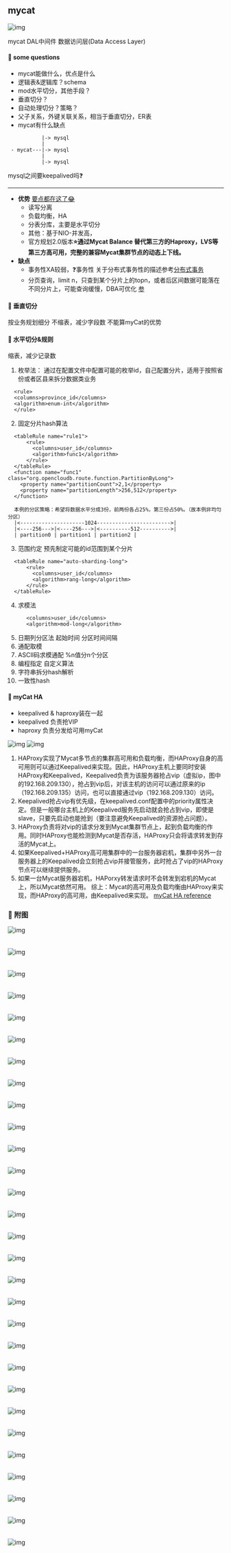 
## mycat

![img](imgs/db/mycat_arch.jpg)

mycat DAL中间件 数据访问层(Data Access Layer)

#### :dvd: some questions
 - mycat能做什么，优点是什么
 - 逻辑表&逻辑库？schema
 - mod水平切分，其他手段？
 - 垂直切分？
 - 自动处理切分？策略？
 - 父子关系，外键关联关系，相当于垂直切分，ER表
 - mycat有什么缺点

```
           |-> mysql
           |
 - mycat---|-> mysql
           |
           |-> mysql
```
   mysql之间要keepalived吗:question:

---
- <b>优势</b>
  [要点都在这了:joy:](http://www.mycat.io/)
  - 读写分离
  - 负载均衡，HA
  - 分表分库，主要是水平切分
  - 其他：基于NIO-并发高，
  - 官方规划2.0版本<b>:star:通过Mycat Balance 替代第三方的Haproxy，LVS等第三方高可用，完整的兼容Mycat集群节点的动态上下线。</b>
- <b>缺点</b>
  - 事务性XA较弱，:question:事务性
    关于分布式事务性的描述参考[分布式事务](https://www.cnblogs.com/zengkefu/p/5742617.html)
  - 分页查询，limit n，只查到某个分片上的topn，或者后区间数据可能落在不同分片上，可能查询缓慢，DBA可优化
    [参](https://www.cnblogs.com/leeSmall/p/9539370.html)

#### :dvd: 垂直切分
   按业务规划细分
   不缩表，减少字段数
   不能算myCat的优势

#### :dvd: 水平切分&规则
缩表，减少记录数
1. 枚举法：
   通过在配置文件中配置可能的枚举id，自己配置分片，适用于按照省份或者区县来拆分数据类业务
```
  <rule>
  <columns>province_id</columns>
  <algorithm>enum-int</algorithm>
  </rule>
```
2. 固定分片hash算法
```
  <tableRule name="rule1">
      <rule>
        <columns>user_id</columns>
        <algorithm>func1</algorithm>
      </rule>
  </tableRule>
  <function name="func1" class="org.opencloudb.route.function.PartitionByLong">
    <property name="partitionCount">2,1</property>
    <property name="partitionLength">256,512</property>
  </function>

  本例的分区策略：希望将数据水平分成3份，前两份各占25%，第三份占50%。（故本例非均匀分区）
  |<---------------------1024------------------------>|
  |<----256--->|<----256--->|<----------512---------->|
  | partition0 | partition1 | partition2 |
```
3. 范围约定
  预先制定可能的id范围到某个分片
```
  <tableRule name="auto-sharding-long">
      <rule>
        <columns>user_id</columns>
        <algorithm>rang-long</algorithm>
      </rule>
  </tableRule>
```
4. 求模法
```
      <columns>user_id</columns>
      <algorithm>mod-long</algorithm>
```
5. 日期列分区法
   起始时间
   分区时间间隔
6. 通配取模 
7. ASCII码求模通配
   %n值分n个分区
8. 编程指定
   自定义算法
9. 字符串拆分hash解析
10. 一致性hash

#### :dvd: myCat HA

- keepalived & haproxy装在一起
- keepalived 负责抢VIP
- haproxy 负责分发给可用myCat

![img](imgs/db/myCatHa1.png)
![img](imgs/db/myCatHa.png)
1. HAProxy实现了Mycat多节点的集群高可用和负载均衡，而HAProxy自身的高可用则可以通过Keepalived来实现。因此，HAProxy主机上要同时安装HAProxy和Keepalived，Keepalived负责为该服务器抢占vip（虚拟ip，图中的192.168.209.130），抢占到vip后，对该主机的访问可以通过原来的ip（192.168.209.135）访问，也可以直接通过vip（192.168.209.130）访问。
2. Keepalived抢占vip有优先级，在keepalived.conf配置中的priority属性决定。但是一般哪台主机上的Keepalived服务先启动就会抢占到vip，即使是slave，只要先启动也能抢到（要注意避免Keepalived的资源抢占问题）。
3. HAProxy负责将对vip的请求分发到Mycat集群节点上，起到负载均衡的作用。同时HAProxy也能检测到Mycat是否存活，HAProxy只会将请求转发到存活的Mycat上。
4. 如果Keepalived+HAProxy高可用集群中的一台服务器宕机，集群中另外一台服务器上的Keepalived会立刻抢占vip并接管服务，此时抢占了vip的HAProxy节点可以继续提供服务。
5. 如果一台Mycat服务器宕机，HAPorxy转发请求时不会转发到宕机的Mycat上，所以Mycat依然可用。
综上：Mycat的高可用及负载均衡由HAProxy来实现，而HAProxy的高可用，由Keepalived来实现。
[myCat HA reference](https://blog.csdn.net/l1028386804/article/details/76397064)

### :dvd: 附图
![img](imgs/db/1508220824685.png) <br><br><br>
![img](imgs/db/1508224104762.png) <br><br><br>
![img](imgs/db/1508224116977.png) <br><br><br>
![img](imgs/db/1508224133068.png) <br><br><br>
![img](imgs/db/1508224143652.png) <br><br><br>
![img](imgs/db/1508224155090.png) <br><br><br>
![img](imgs/db/1508224163862.png) <br><br><br>
![img](imgs/db/1508224175479.png) <br><br><br>
![img](imgs/db/1508224183405.png) <br><br><br>
![img](imgs/db/1508224195432.png) <br><br><br>
![img](imgs/db/1508232831054.png) <br><br><br>
![img](imgs/db/1508233065722.png) <br><br><br>
![img](imgs/db/1508233301178.png) <br><br><br>
![img](imgs/db/1508234022148.png) <br><br><br>
![img](imgs/db/1508234196383.png) <br><br><br>
![img](imgs/db/1508234209931.png) <br><br><br>
![img](imgs/db/1508234224944.png) <br><br><br>
![img](imgs/db/1508234232978.png) <br><br><br>
![img](imgs/db/1508234240747.png) <br><br><br>
![img](imgs/db/1508234256389.png) <br><br><br>
![img](imgs/db/1508234267301.png) <br><br><br>
![img](imgs/db/1508234279553.png) <br><br><br>
![img](imgs/db/1508234313005.png) <br><br><br>
![img](imgs/db/1508234321343.png) <br><br><br>
![img](imgs/db/1508234483676.png) <br><br><br>
![img](imgs/db/1508234508872.png) <br><br><br>
![img](imgs/db/1508234525067.png) <br><br><br>
![img](imgs/db/1508234545534.png) <br><br><br>
![img](imgs/db/1508234554521.png) <br><br><br>

